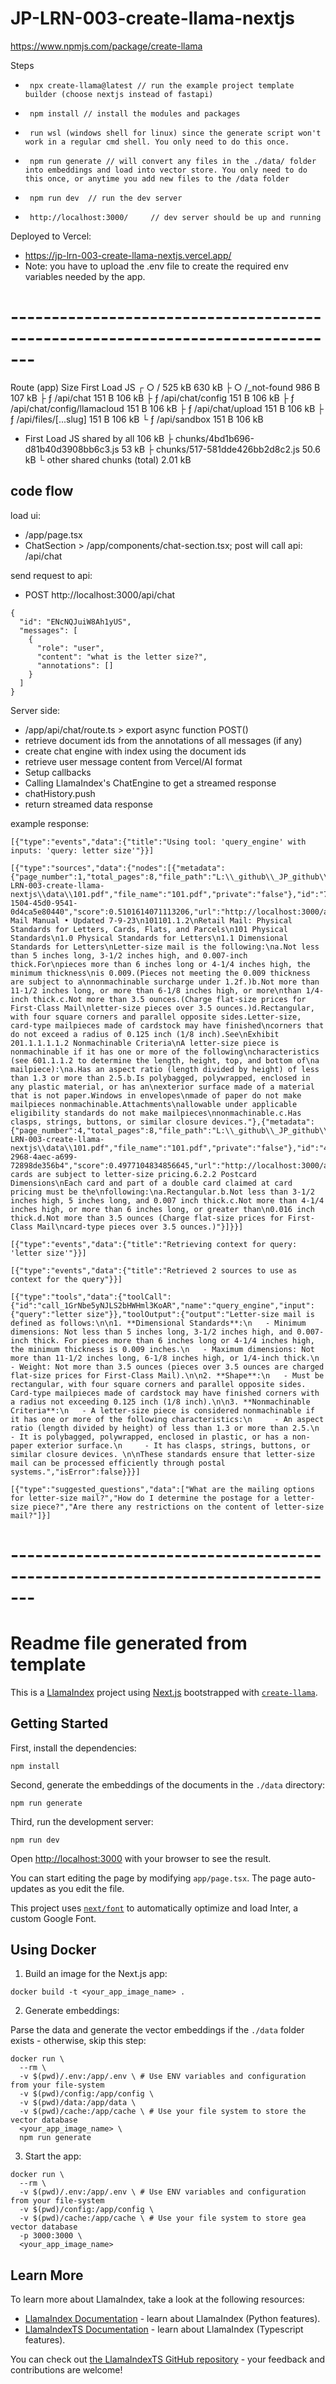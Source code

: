 # JP-LRN-003-create-llama-nextjs
https://www.npmjs.com/package/create-llama

Steps
 -      npx create-llama@latest // run the example project template builder (choose nextjs instead of fastapi)
 -      npm install // install the modules and packages
 -      run wsl (windows shell for linux) since the generate script won't work in a regular cmd shell. You only need to do this once.
 -      npm run generate // will convert any files in the ./data/ folder into embeddings and load into vector store. You only need to do this once, or anytime you add new files to the /data folder
 -      npm run dev  // run the dev server
 -      http://localhost:3000/     // dev server should be up and running


Deployed to Vercel:
 - https://jp-lrn-003-create-llama-nextjs.vercel.app/
 - Note: you have to upload the .env file to create the required env variables needed by the app. 


# -------------------------------------------------------------------------------

Route (app)                              Size     First Load JS
┌ ○ /                                    525 kB          630 kB
├ ○ /_not-found                          986 B           107 kB
├ ƒ /api/chat                            151 B           106 kB
├ ƒ /api/chat/config                     151 B           106 kB
├ ƒ /api/chat/config/llamacloud          151 B           106 kB
├ ƒ /api/chat/upload                     151 B           106 kB
├ ƒ /api/files/[...slug]                 151 B           106 kB
└ ƒ /api/sandbox                         151 B           106 kB
+ First Load JS shared by all            106 kB
  ├ chunks/4bd1b696-d81b40d3908bb6c3.js  53 kB
  ├ chunks/517-581dde426bb2d8c2.js       50.6 kB
  └ other shared chunks (total)          2.01 kB


## code flow

load ui:
 - /app/page.tsx
 - ChatSection > /app/components/chat-section.tsx; post will call api: /api/chat

send request to api:
 - POST http://localhost:3000/api/chat

```
{
  "id": "ENcNQJuiW8Ah1yUS",
  "messages": [
    {
      "role": "user",
      "content": "what is the letter size?",
      "annotations": []
    }
  ]
}
```

Server side:
 - /app/api/chat/route.ts > export async function POST()
 - retrieve document ids from the annotations of all messages (if any)
 - create chat engine with index using the document ids
 - retrieve user message content from Vercel/AI format
 - Setup callbacks
 - Calling LlamaIndex's ChatEngine to get a streamed response
 - chatHistory.push
 - return streamed data response

example response:

```
[{"type":"events","data":{"title":"Using tool: 'query_engine' with inputs: 'query: letter size'"}}]

[{"type":"sources","data":{"nodes":[{"metadata":{"page_number":1,"total_pages":8,"file_path":"L:\\_github\\_JP_github\\JP-LRN-003-create-llama-nextjs\\data\\101.pdf","file_name":"101.pdf","private":"false"},"id":"7ca1e3c7-1504-45d0-9541-0d4ca5e80440","score":0.5101614071113206,"url":"http://localhost:3000/api/files/data/101.pdf","text":"Domestic Mail Manual • Updated 7-9-23\n101101.1.2\nRetail Mail: Physical Standards for Letters, Cards, Flats, and Parcels\n101 Physical Standards\n1.0 Physical Standards for Letters\n1.1 Dimensional Standards for Letters\nLetter-size mail is the following:\na.Not less than 5 inches long, 3-1/2 inches high, and 0.007-inch thick.For\npieces more than 6 inches long or 4-1/4 inches high, the minimum thickness\nis 0.009.(Pieces not meeting the 0.009 thickness are subject to a\nnonmachinable surcharge under 1.2f.)b.Not more than 11-1/2 inches long, or more than 6-1/8 inches high, or more\nthan 1/4-inch thick.c.Not more than 3.5 ounces.(Charge flat-size prices for First-Class Mail\nletter-size pieces over 3.5 ounces.)d.Rectangular, with four square corners and parallel opposite sides.Letter-size, card-type mailpieces made of cardstock may have finished\ncorners that do not exceed a radius of 0.125 inch (1/8 inch).See\nExhibit 201.1.1.1.1.2 Nonmachinable Criteria\nA letter-size piece is nonmachinable if it has one or more of the following\ncharacteristics (see 601.1.1.2 to determine the length, height, top, and bottom of\na mailpiece):\na.Has an aspect ratio (length divided by height) of less than 1.3 or more than 2.5.b.Is polybagged, polywrapped, enclosed in any plastic material, or has an\nexterior surface made of a material that is not paper.Windows in envelopes\nmade of paper do not make mailpieces nonmachinable.Attachments\nallowable under applicable eligibility standards do not make mailpieces\nnonmachinable.c.Has clasps, strings, buttons, or similar closure devices."},{"metadata":{"page_number":4,"total_pages":8,"file_path":"L:\\_github\\_JP_github\\JP-LRN-003-create-llama-nextjs\\data\\101.pdf","file_name":"101.pdf","private":"false"},"id":"46b6a4b9-2968-4aec-a699-72898de356b4","score":0.4977104834856645,"url":"http://localhost:3000/api/files/data/101.pdf","text":"Ineligible cards are subject to letter-size pricing.6.2.2 Postcard Dimensions\nEach card and part of a double card claimed at card pricing must be the\nfollowing:\na.Rectangular.b.Not less than 3-1/2 inches high, 5 inches long, and 0.007 inch thick.c.Not more than 4-1/4 inches high, or more than 6 inches long, or greater than\n0.016 inch thick.d.Not more than 3.5 ounces (Charge flat-size prices for First-Class Mail\ncard-type pieces over 3.5 ounces.)"}]}}]

[{"type":"events","data":{"title":"Retrieving context for query: 'letter size'"}}]

[{"type":"events","data":{"title":"Retrieved 2 sources to use as context for the query"}}]

[{"type":"tools","data":{"toolCall":{"id":"call_1GrNbe5yNJLS2bHWHml3KoAR","name":"query_engine","input":{"query":"letter size"}},"toolOutput":{"output":"Letter-size mail is defined as follows:\n\n1. **Dimensional Standards**:\n   - Minimum dimensions: Not less than 5 inches long, 3-1/2 inches high, and 0.007-inch thick. For pieces more than 6 inches long or 4-1/4 inches high, the minimum thickness is 0.009 inches.\n   - Maximum dimensions: Not more than 11-1/2 inches long, 6-1/8 inches high, or 1/4-inch thick.\n   - Weight: Not more than 3.5 ounces (pieces over 3.5 ounces are charged flat-size prices for First-Class Mail).\n\n2. **Shape**:\n   - Must be rectangular, with four square corners and parallel opposite sides. Card-type mailpieces made of cardstock may have finished corners with a radius not exceeding 0.125 inch (1/8 inch).\n\n3. **Nonmachinable Criteria**:\n   - A letter-size piece is considered nonmachinable if it has one or more of the following characteristics:\n     - An aspect ratio (length divided by height) of less than 1.3 or more than 2.5.\n     - It is polybagged, polywrapped, enclosed in plastic, or has a non-paper exterior surface.\n     - It has clasps, strings, buttons, or similar closure devices. \n\nThese standards ensure that letter-size mail can be processed efficiently through postal systems.","isError":false}}}]

[{"type":"suggested_questions","data":["What are the mailing options for letter-size mail?","How do I determine the postage for a letter-size piece?","Are there any restrictions on the content of letter-size mail?"]}]

```


# -------------------------------------------------------------------------------
# Readme file generated from template

This is a [LlamaIndex](https://www.llamaindex.ai/) project using [Next.js](https://nextjs.org/) bootstrapped with [`create-llama`](https://github.com/run-llama/LlamaIndexTS/tree/main/packages/create-llama).

## Getting Started

First, install the dependencies:

```
npm install
```

Second, generate the embeddings of the documents in the `./data` directory:

```
npm run generate
```

Third, run the development server:

```
npm run dev
```

Open [http://localhost:3000](http://localhost:3000) with your browser to see the result.

You can start editing the page by modifying `app/page.tsx`. The page auto-updates as you edit the file.

This project uses [`next/font`](https://nextjs.org/docs/basic-features/font-optimization) to automatically optimize and load Inter, a custom Google Font.

## Using Docker

1. Build an image for the Next.js app:

```
docker build -t <your_app_image_name> .
```

2. Generate embeddings:

Parse the data and generate the vector embeddings if the `./data` folder exists - otherwise, skip this step:

```
docker run \
  --rm \
  -v $(pwd)/.env:/app/.env \ # Use ENV variables and configuration from your file-system
  -v $(pwd)/config:/app/config \
  -v $(pwd)/data:/app/data \
  -v $(pwd)/cache:/app/cache \ # Use your file system to store the vector database
  <your_app_image_name> \
  npm run generate
```

3. Start the app:

```
docker run \
  --rm \
  -v $(pwd)/.env:/app/.env \ # Use ENV variables and configuration from your file-system
  -v $(pwd)/config:/app/config \
  -v $(pwd)/cache:/app/cache \ # Use your file system to store gea vector database
  -p 3000:3000 \
  <your_app_image_name>
```

## Learn More

To learn more about LlamaIndex, take a look at the following resources:

- [LlamaIndex Documentation](https://docs.llamaindex.ai) - learn about LlamaIndex (Python features).
- [LlamaIndexTS Documentation](https://ts.llamaindex.ai) - learn about LlamaIndex (Typescript features).

You can check out [the LlamaIndexTS GitHub repository](https://github.com/run-llama/LlamaIndexTS) - your feedback and contributions are welcome!


